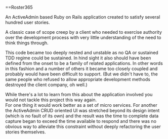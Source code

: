 ==Roster365

An ActiveAdmin based Ruby on Rails application created to satisfy several hundred user stories.

A classic case of scope creep by a client who needed to exercise authority over the development process
with very little understanding of the need to think things through.   

This code became too deeply nested and unstable as no QA or sustained TDD regime could be sustained.  In hind sight it 
also should have been defined from the onset to be a family of related applications.  In other words in this fashion and 
a number of others it became too closely coupled and probably would have been difficult to support.  (But we didn't have to,
the same people who refused to allow appropriate development methods destroyed the client company, oh well.)

While there's a lot to learn from this about the application involved you would not tackle this project this way again.  
For one thing it would work better as a set of micro services.  For another the ActiveAdmin CRUD oriented UI was stretched beyond 
its design intent (which is no fault of its own) and the result was the time to complete data capture began to exceed the time 
available to respond and there was no obvious way to alleviate this constraint without deeply refactoring the user stories themselves.  


